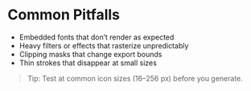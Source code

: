 # Common Pitfalls

- Embedded fonts that don’t render as expected
- Heavy filters or effects that rasterize unpredictably
- Clipping masks that change export bounds
- Thin strokes that disappear at small sizes

> Tip: Test at common icon sizes (16–256 px) before you generate.
